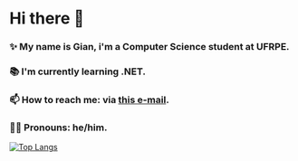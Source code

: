 # Hi there 👋

### ✨ My name is Gian, i'm a Computer Science student at UFRPE.

### 📚 I'm currently learning .NET.

<!-- ### 🔨 I’m currently working on...-->

<!-- 🤔 I’m looking for help with ... -->

<!-- 👯 I’m looking to collaborate on... -->

### 📫 How to reach me: via [this e-mail](mailto:gdass8000@gmail.com).

### 🧑🏻 Pronouns: he/him.

<!-- ⚡ Fun fact: ... -->

[![Top Langs](https://github-readme-stats.vercel.app/api/top-langs/?username=gian881&layout=compact)](https://github.com/anuraghazra/github-readme-stats)
